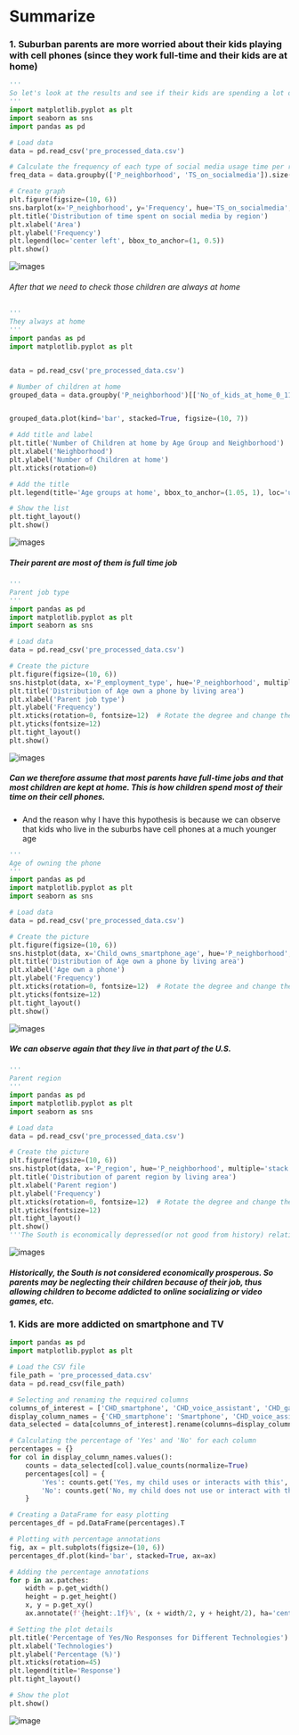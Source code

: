# Summarize

### 1. Suburban parents are more worried about their kids playing with cell phones (since they work full-time and their kids are at home)

```python
'''
So let's look at the results and see if their kids are spending a lot of time on social media.
'''
import matplotlib.pyplot as plt
import seaborn as sns
import pandas as pd

# Load data
data = pd.read_csv('pre_processed_data.csv')

# Calculate the frequency of each type of social media usage time per region
freq_data = data.groupby(['P_neighborhood', 'TS_on_socialmedia']).size().reset_index(name='Frequency')

# Create graph
plt.figure(figsize=(10, 6))
sns.barplot(x='P_neighborhood', y='Frequency', hue='TS_on_socialmedia', data=freq_data)
plt.title('Distribution of time spent on social media by region')
plt.xlabel('Area')
plt.ylabel('Frequency')
plt.legend(loc='center left', bbox_to_anchor=(1, 0.5))
plt.show()
```
![images](spend-time%20calculate.png)


###### After that we need to check those children are always at home

```python
'''
They always at home
'''
import pandas as pd
import matplotlib.pyplot as plt


data = pd.read_csv('pre_processed_data.csv')

# Number of children at home 
grouped_data = data.groupby('P_neighborhood')[['No_of_kids_at_home_0_11', 'No_of_kids_at_home_above_12']].sum()


grouped_data.plot(kind='bar', stacked=True, figsize=(10, 7))

# Add title and label 
plt.title('Number of Children at home by Age Group and Neighborhood')
plt.xlabel('Neighborhood')
plt.ylabel('Number of Children at home')
plt.xticks(rotation=0)  

# Add the title
plt.legend(title='Age groups at home', bbox_to_anchor=(1.05, 1), loc='upper left')

# Show the list
plt.tight_layout()  
plt.show()
```
![images](check.png)

##### Their parent are most of them is full time job

```python
'''
Parent job type
'''
import pandas as pd
import matplotlib.pyplot as plt
import seaborn as sns

# Load data
data = pd.read_csv('pre_processed_data.csv')

# Create the picture 
plt.figure(figsize=(10, 6))  
sns.histplot(data, x='P_employment_type', hue='P_neighborhood', multiple='stack')
plt.title('Distribution of Age own a phone by living area')
plt.xlabel('Parent job type')
plt.ylabel('Frequency')
plt.xticks(rotation=0, fontsize=12)  # Rotate the degree and change the word size
plt.yticks(fontsize=12)
plt.tight_layout()  
plt.show()
```
![images](job%20type.png)

##### Can we therefore assume that most parents have full-time jobs and that most children are kept at home. This is how children spend most of their time on their cell phones.

- And the reason why I have this hypothesis is because we can observe that kids who live in the suburbs have cell phones at a much younger age

```Python
'''
Age of owning the phone 
'''
import pandas as pd
import matplotlib.pyplot as plt
import seaborn as sns

# Load data
data = pd.read_csv('pre_processed_data.csv')

# Create the picture 
plt.figure(figsize=(10, 6))  
sns.histplot(data, x='Child_owns_smartphone_age', hue='P_neighborhood', multiple='stack')
plt.title('Distribution of Age own a phone by living area')
plt.xlabel('Age own a phone')
plt.ylabel('Frequency')
plt.xticks(rotation=0, fontsize=12)  # Rotate the degree and change the word size
plt.yticks(fontsize=12)
plt.tight_layout()  
plt.show()
```
![images](Age%20of%20owning%20the%20phone.png)

##### We can observe again that they live in that part of the U.S.

```python
'''
Parent region
'''
import pandas as pd
import matplotlib.pyplot as plt
import seaborn as sns

# Load data
data = pd.read_csv('pre_processed_data.csv')

# Create the picture 
plt.figure(figsize=(10, 6))  
sns.histplot(data, x='P_region', hue='P_neighborhood', multiple='stack')
plt.title('Distribution of parent region by living area')
plt.xlabel('Parent region')
plt.ylabel('Frequency')
plt.xticks(rotation=0, fontsize=12)  # Rotate the degree and change the word size
plt.yticks(fontsize=12)
plt.tight_layout()  
plt.show()
'''The South is economically depressed(or not good from history) relative to the rest of the country'''
```
![images](living%20area.png)

##### Historically, the South is not considered economically prosperous. So parents may be neglecting their children because of their job, thus allowing children to become addicted to online socializing or video games, etc.

### 1. Kids are more addicted on smartphone and TV
``` python
import pandas as pd
import matplotlib.pyplot as plt

# Load the CSV file
file_path = 'pre_processed_data.csv'  
data = pd.read_csv(file_path)

# Selecting and renaming the required columns
columns_of_interest = ['CHD_smartphone', 'CHD_voice_assistant', 'CHD_gaming_console', 'CHD_tablet', 'CHD_computer', 'CHD_tv']
display_column_names = {'CHD_smartphone': 'Smartphone', 'CHD_voice_assistant': 'Voice Assistant', 'CHD_gaming_console': 'Gaming Console', 'CHD_tablet': 'Tablet', 'CHD_computer': 'Computer', 'CHD_tv': 'TV'}
data_selected = data[columns_of_interest].rename(columns=display_column_names)

# Calculating the percentage of 'Yes' and 'No' for each column
percentages = {}
for col in display_column_names.values():
    counts = data_selected[col].value_counts(normalize=True)
    percentages[col] = {
        'Yes': counts.get('Yes, my child uses or interacts with this', 0) * 100,
        'No': counts.get('No, my child does not use or interact with this', 0) * 100
    }

# Creating a DataFrame for easy plotting
percentages_df = pd.DataFrame(percentages).T

# Plotting with percentage annotations
fig, ax = plt.subplots(figsize=(10, 6))
percentages_df.plot(kind='bar', stacked=True, ax=ax)

# Adding the percentage annotations
for p in ax.patches:
    width = p.get_width()
    height = p.get_height()
    x, y = p.get_xy() 
    ax.annotate(f'{height:.1f}%', (x + width/2, y + height/2), ha='center')

# Setting the plot details
plt.title('Percentage of Yes/No Responses for Different Technologies')
plt.xlabel('Technologies')
plt.ylabel('Percentage (%)')
plt.xticks(rotation=45)
plt.legend(title='Response')
plt.tight_layout()

# Show the plot
plt.show()
```
![image](last%20picture.png)